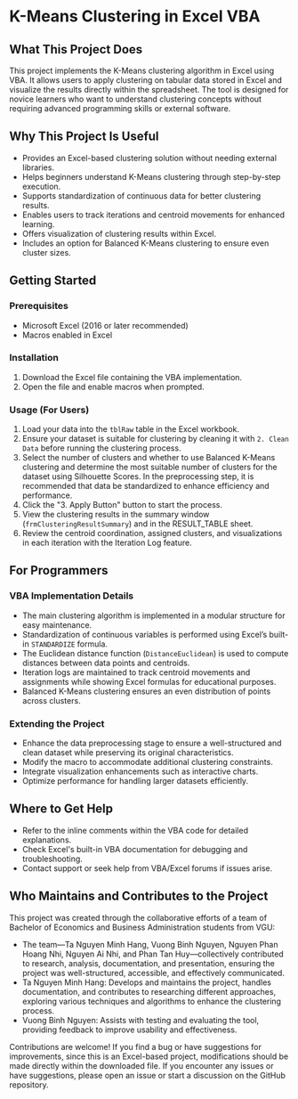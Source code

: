 # K-Means Clustering in Excel VBA

## What This Project Does

This project implements the K-Means clustering algorithm in Excel using VBA. It allows users to apply clustering on tabular data stored in Excel and visualize the results directly within the spreadsheet. The tool is designed for novice learners who want to understand clustering concepts without requiring advanced programming skills or external software.

## Why This Project Is Useful

- Provides an Excel-based clustering solution without needing external libraries.
- Helps beginners understand K-Means clustering through step-by-step execution.
- Supports standardization of continuous data for better clustering results.
- Enables users to track iterations and centroid movements for enhanced learning.
- Offers visualization of clustering results within Excel.
- Includes an option for Balanced K-Means clustering to ensure even cluster sizes.

## Getting Started

### Prerequisites

- Microsoft Excel (2016 or later recommended)
- Macros enabled in Excel

### Installation

1. Download the Excel file containing the VBA implementation.
2. Open the file and enable macros when prompted.

### Usage (For Users)

1. Load your data into the `tblRaw` table in the Excel workbook.
2. Ensure your dataset is suitable for clustering by cleaning it with `2. Clean Data` before running the clustering process.
3. Select the number of clusters and whether to use Balanced K-Means clustering and determine the most suitable number of clusters for the dataset using Silhouette Scores. In the preprocessing step, it is recommended that data be standardized to enhance efficiency and performance.
4. Click the "3. Apply Button" button to start the process.
5. View the clustering results in the summary window (`frmClusteringResultSummary`) and in the RESULT\_TABLE sheet.
6. Review the centroid coordination, assigned clusters, and visualizations in each iteration with the Iteration Log feature.

## For Programmers

### VBA Implementation Details

- The main clustering algorithm is implemented in a modular structure for easy maintenance.
- Standardization of continuous variables is performed using Excel’s built-in `STANDARDIZE` formula.
- The Euclidean distance function (`DistanceEuclidean`) is used to compute distances between data points and centroids.
- Iteration logs are maintained to track centroid movements and assignments while showing Excel formulas for educational purposes.
- Balanced K-Means clustering ensures an even distribution of points across clusters.

### Extending the Project

- Enhance the data preprocessing stage to ensure a well-structured and clean dataset while preserving its original characteristics.
- Modify the macro to accommodate additional clustering constraints.
- Integrate visualization enhancements such as interactive charts.
- Optimize performance for handling larger datasets efficiently.

## Where to Get Help

- Refer to the inline comments within the VBA code for detailed explanations.
- Check Excel's built-in VBA documentation for debugging and troubleshooting.
- Contact support or seek help from VBA/Excel forums if issues arise.

## Who Maintains and Contributes to the Project

This project was created through the collaborative efforts of a team of Bachelor of Economics and Business Administration students from VGU:

- The team—Ta Nguyen Minh Hang, Vuong Binh Nguyen, Nguyen Phan Hoang Nhi, Nguyen Ai Nhi, and Phan Tan Huy—collectively contributed to research, analysis, documentation, and presentation, ensuring the project was well-structured, accessible, and effectively communicated.
- Ta Nguyen Minh Hang: Develops and maintains the project, handles documentation, and contributes to researching different approaches, exploring various techniques and algorithms to enhance the clustering process.
- Vuong Binh Nguyen: Assists with testing and evaluating the tool, providing feedback to improve usability and effectiveness.

Contributions are welcome! If you find a bug or have suggestions for improvements, since this is an Excel-based project, modifications should be made directly within the downloaded file. If you encounter any issues or have suggestions, please open an issue or start a discussion on the GitHub repository.

